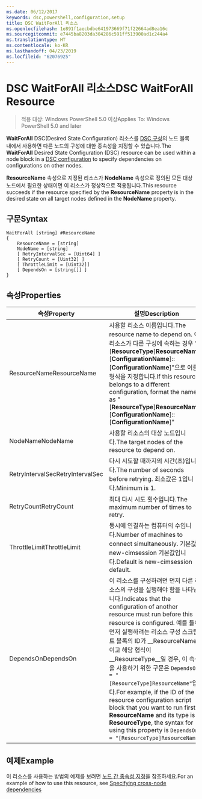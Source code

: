 ```yaml
---
ms.date: 06/12/2017
keywords: dsc,powershell,configuration,setup
title: DSC WaitForAll 리소스
ms.openlocfilehash: 1e891f1aecbdbe641973669f71f22664ad8ea16c
ms.sourcegitcommit: e7445ba8203da304286c591ff513900ad1c244a4
ms.translationtype: HT
ms.contentlocale: ko-KR
ms.lasthandoff: 04/23/2019
ms.locfileid: "62076925"
---
```

# <a name="dsc-waitforall-resource"></a><span data-ttu-id="91e55-103">DSC WaitForAll 리소스</span><span class="sxs-lookup"><span data-stu-id="91e55-103">DSC WaitForAll Resource</span></span>

> <span data-ttu-id="91e55-104">적용 대상: Windows PowerShell 5.0 이상</span><span class="sxs-lookup"><span data-stu-id="91e55-104">Applies To: Windows PowerShell 5.0 and later</span></span>

<span data-ttu-id="91e55-105">**WaitForAll** DSC(Desired State Configuration) 리소스를 [DSC 구성](../../../configurations/configurations.md)의 노드 블록 내에서 사용하면 다른 노드의 구성에 대한 종속성을 지정할 수 있습니다.</span><span class="sxs-lookup"><span data-stu-id="91e55-105">The **WaitForAll** Desired State Configuration (DSC) resource can be used within a node block in a [DSC configuration](../../../configurations/configurations.md) to specify dependencies on configurations on other nodes.</span></span>

<span data-ttu-id="91e55-106">**ResourceName** 속성으로 지정된 리소스가 **NodeName** 속성으로 정의된 모든 대상 노드에서 필요한 상태이면 이 리소스가 정상적으로 적용됩니다.</span><span class="sxs-lookup"><span data-stu-id="91e55-106">This resource succeeds if the resource specified by the **ResourceName** property is in the desired state on all target nodes defined in the **NodeName** property.</span></span>

## <a name="syntax"></a><span data-ttu-id="91e55-107">구문</span><span class="sxs-lookup"><span data-stu-id="91e55-107">Syntax</span></span>

```
WaitForAll [string] #ResourceName
{
    ResourceName = [string]
    NodeName = [string]
    [ RetryIntervalSec = [Uint64] ]
    [ RetryCount = [Uint32] ]
    [ ThrottleLimit = [Uint32]]
    [ DependsOn = [string[]] ]
}
```

## <a name="properties"></a><span data-ttu-id="91e55-108">속성</span><span class="sxs-lookup"><span data-stu-id="91e55-108">Properties</span></span>

|  <span data-ttu-id="91e55-109">속성</span><span class="sxs-lookup"><span data-stu-id="91e55-109">Property</span></span>  |  <span data-ttu-id="91e55-110">설명</span><span class="sxs-lookup"><span data-stu-id="91e55-110">Description</span></span>   |
|---|---|
| <span data-ttu-id="91e55-111">ResourceName</span><span class="sxs-lookup"><span data-stu-id="91e55-111">ResourceName</span></span>| <span data-ttu-id="91e55-112">사용할 리소스 이름입니다.</span><span class="sxs-lookup"><span data-stu-id="91e55-112">The resource name to depend on.</span></span> <span data-ttu-id="91e55-113">이 리소스가 다른 구성에 속하는 경우 "[__ResourceType__]__ResourceName__::[__ConfigurationName__]::[__ConfigurationName__]"으로 이름의 형식을 지정합니다.</span><span class="sxs-lookup"><span data-stu-id="91e55-113">If this resource belongs to a different configuration, format the name as "[__ResourceType__]__ResourceName__::[__ConfigurationName__]::[__ConfigurationName__]"</span></span>|
| <span data-ttu-id="91e55-114">NodeName</span><span class="sxs-lookup"><span data-stu-id="91e55-114">NodeName</span></span>| <span data-ttu-id="91e55-115">사용할 리소스의 대상 노드입니다.</span><span class="sxs-lookup"><span data-stu-id="91e55-115">The target nodes of the resource to depend on.</span></span>|
| <span data-ttu-id="91e55-116">RetryIntervalSec</span><span class="sxs-lookup"><span data-stu-id="91e55-116">RetryIntervalSec</span></span>| <span data-ttu-id="91e55-117">다시 시도할 때까지의 시간(초)입니다.</span><span class="sxs-lookup"><span data-stu-id="91e55-117">The number of seconds before retrying.</span></span> <span data-ttu-id="91e55-118">최소값은 1입니다.</span><span class="sxs-lookup"><span data-stu-id="91e55-118">Minimum is 1.</span></span>|
| <span data-ttu-id="91e55-119">RetryCount</span><span class="sxs-lookup"><span data-stu-id="91e55-119">RetryCount</span></span>| <span data-ttu-id="91e55-120">최대 다시 시도 횟수입니다.</span><span class="sxs-lookup"><span data-stu-id="91e55-120">The maximum number of times to retry.</span></span>|
| <span data-ttu-id="91e55-121">ThrottleLimit</span><span class="sxs-lookup"><span data-stu-id="91e55-121">ThrottleLimit</span></span>| <span data-ttu-id="91e55-122">동시에 연결하는 컴퓨터의 수입니다.</span><span class="sxs-lookup"><span data-stu-id="91e55-122">Number of machines to connect simultaneously.</span></span> <span data-ttu-id="91e55-123">기본값은 new-cimsession 기본값입니다.</span><span class="sxs-lookup"><span data-stu-id="91e55-123">Default is new-cimsession default.</span></span>|
| <span data-ttu-id="91e55-124">DependsOn</span><span class="sxs-lookup"><span data-stu-id="91e55-124">DependsOn</span></span> | <span data-ttu-id="91e55-125">이 리소스를 구성하려면 먼저 다른 리소스의 구성을 실행해야 함을 나타냅니다.</span><span class="sxs-lookup"><span data-stu-id="91e55-125">Indicates that the configuration of another resource must run before this resource is configured.</span></span> <span data-ttu-id="91e55-126">예를 들어, 먼저 실행하려는 리소스 구성 스크립트 블록의 ID가 __ResourceName__이고 해당 형식이 __ResourceType__일 경우, 이 속성을 사용하기 위한 구문은 `DependsOn = "[ResourceType]ResourceName"`입니다.</span><span class="sxs-lookup"><span data-stu-id="91e55-126">For example, if the ID of the resource configuration script block that you want to run first is __ResourceName__ and its type is __ResourceType__, the syntax for using this property is `DependsOn = "[ResourceType]ResourceName"`.</span></span>|

## <a name="example"></a><span data-ttu-id="91e55-127">예제</span><span class="sxs-lookup"><span data-stu-id="91e55-127">Example</span></span>

<span data-ttu-id="91e55-128">이 리소스를 사용하는 방법의 예제를 보려면 [노드 간 종속성 지정](../../../configurations/crossNodeDependencies.md)을 참조하세요.</span><span class="sxs-lookup"><span data-stu-id="91e55-128">For an example of how to use this resource, see [Specifying cross-node dependencies](../../../configurations/crossNodeDependencies.md)</span></span>
